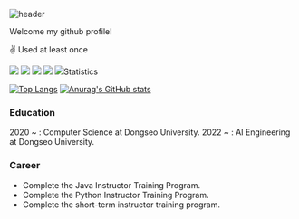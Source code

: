 ![header](https://capsule-render.vercel.app/api?type=waving&color=28A0FF&height=200&section=header&text=Onki%20Kim&fontSize=90)

Welcome my github profile!

:v: Used at least once
<p>
	<a>
		<img src="https://img.shields.io/badge/HTML5-E34F26?style=flat&logo=html5&logoColor=white" />
		<img src="https://img.shields.io/badge/CSS3-1572B6?style=flat&logo=css3&logoColor=white"/>
		<img src="https://img.shields.io/badge/JavaScript-F7DF1E?style=flat&logo=javascript&logoColor=white"/>
		<img src="https://img.shields.io/badge/Flutter-02569B?style=flat&logo=flutter&logoColor=white"/>
		<img src="https://img.shields.io/badge/Dart-0175C2?style=flat&logo=dart&logoColor=white
	</a>
</p>

### Statistics
[![Top Langs](https://github-readme-stats.vercel.app/api/top-langs/?username=monki4746)](https://github.com/monki4746/github-readme-stats)
[![Anurag's GitHub stats](https://github-readme-stats.vercel.app/api?username=monki4746)](https://github.com/monki4746/github-readme-stats)

### Education
2020 ~ : Computer Science at Dongseo University.
2022 ~ : AI Engineering at Dongseo University.

### Career
- Complete the Java Instructor Training Program.
- Complete the Python Instructor Training Program.
- Complete the short-term instructor training program.

### 
